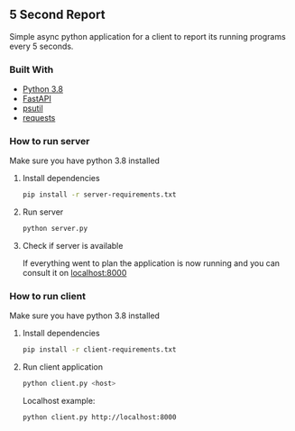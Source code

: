 5 Second Report
---------------

Simple async python application for a client to report its running programs every 5 seconds.

### Built With

* [Python 3.8](https://www.python.org/downloads/release/python-389/)
* [FastAPI](https://fastapi.tiangolo.com/)
* [psutil](https://github.com/giampaolo/psutil)
* [requests](https://docs.python-requests.org/en/master/)

### How to run server

Make sure you have python 3.8 installed

1. Install dependencies
   ```sh
   pip install -r server-requirements.txt
   ```

2. Run server
   ```sh
   python server.py
   ```

3. Check if server is available

   If everything went to plan the application is now running and you can consult it
   on [localhost:8000](http://localhost:8000/docs)

### How to run client

Make sure you have python 3.8 installed

1. Install dependencies
   ```sh
   pip install -r client-requirements.txt
   ```

2. Run client application
   ```sh
   python client.py <host>
   ```

   Localhost example:
   ```sh
   python client.py http://localhost:8000
   ```

